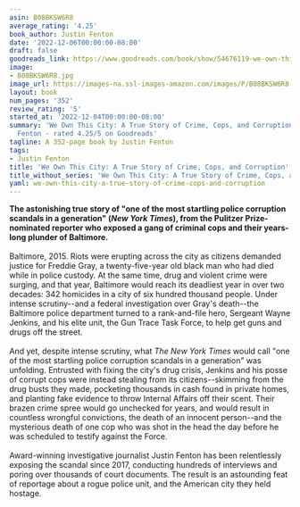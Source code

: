 ```yaml
---
asin: B08BKSW6R8
average_rating: '4.25'
book_author: Justin Fenton
date: '2022-12-06T00:00:00-08:00'
draft: false
goodreads_link: https://www.goodreads.com/book/show/54676119-we-own-this-city
image:
- B08BKSW6R8.jpg
image_url: https://images-na.ssl-images-amazon.com/images/P/B08BKSW6R8.01._SCLZZZZZZZ.jpg
layout: book
num_pages: '352'
review_rating: '5'
started_at: '2022-12-04T00:00:00-08:00'
summary: 'We Own This City: A True Story of Crime, Cops, and Corruption by Justin
  Fenton - rated 4.25/5 on Goodreads'
tagline: A 352-page book by Justin Fenton
tags:
- Justin Fenton
title: 'We Own This City: A True Story of Crime, Cops, and Corruption'
title_without_series: 'We Own This City: A True Story of Crime, Cops, and Corruption'
yaml: we-own-this-city-a-true-story-of-crime-cops-and-corruption
---
```


<b>The astonishing true story of "one of the most startling police corruption scandals in a generation" (<i>New York Times</i>), from the Pulitzer Prize-nominated reporter who exposed a gang of criminal cops and their years-long plunder of Baltimore.</b><br /><br />Baltimore, 2015. Riots were erupting across the city as citizens demanded justice for Freddie Gray, a twenty-five-year old black man who had died while in police custody. At the same time, drug and violent crime were surging, and that year, Baltimore would reach its deadliest year in over two decades: 342 homicides in a city of six hundred thousand people. Under intense scrutiny--and a federal investigation over Gray's death--the Baltimore police department turned to a rank-and-file hero, Sergeant Wayne Jenkins, and his elite unit, the Gun Trace Task Force, to help get guns and drugs off the street.<br /><br />And yet, despite intense scrutiny, what <i>The New York Times</i> would call "one of the most startling police corruption scandals in a generation" was unfolding. Entrusted with fixing the city's drug crisis, Jenkins and his posse of corrupt cops were instead stealing from its citizens--skimming from the drug busts they made, pocketing thousands in cash found in private homes, and planting fake evidence to throw Internal Affairs off their scent. Their brazen crime spree would go unchecked for years, and would result in countless wrongful convictions, the death of an innocent person--and the mysterious death of one cop who was shot in the head the day before he was scheduled to testify against the Force.<br /><br />Award-winning investigative journalist Justin Fenton has been relentlessly exposing the scandal since 2017, conducting hundreds of interviews and poring over thousands of court documents. The result is an astounding feat of reportage about a rogue police unit, and the American city they held hostage.
